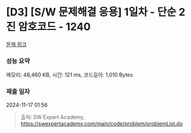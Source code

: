 # [D3] [S/W 문제해결 응용] 1일차 - 단순 2진 암호코드 - 1240 

[문제 링크](https://swexpertacademy.com/main/code/problem/problemDetail.do?contestProbId=AV15FZuqAL4CFAYD) 

### 성능 요약

메모리: 48,460 KB, 시간: 121 ms, 코드길이: 1,010 Bytes

### 제출 일자

2024-11-17 01:56



> 출처: SW Expert Academy, https://swexpertacademy.com/main/code/problem/problemList.do